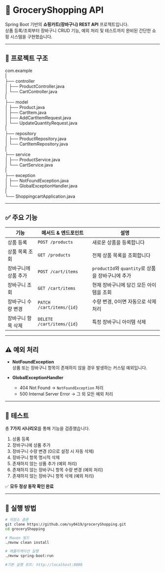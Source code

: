 # 🛒 GroceryShopping API

Spring Boot 기반의 **쇼핑카트(장바구니) REST API** 프로젝트입니다.  
상품 등록/조회부터 장바구니 CRUD 기능, 예외 처리 및 테스트까지 완비된 간단한 쇼핑 시스템을 구현했습니다.

---

## 📁 프로젝트 구조

com.example  
|  
├── controller  
│   ├── ProductController.java  
│   └── CartController.java  
|  
├── model  
│   ├── Product.java  
│   ├── CartItem.java  
│   ├── AddCartItemRequest.java  
│   └── UpdateQuantityRequest.java  
|  
├── repository  
│   ├── ProductRepository.java  
│   └── CartItemRepository.java  
|  
├── service  
│   ├── ProductService.java  
│   └── CartService.java  
|  
├── exception  
│   ├── NotFoundException.java  
│   └── GlobalExceptionHandler.java  
|  
└── ShoppingcartApplication.java

---

## ✅ 주요 기능

| 기능              | 메서드 & 엔드포인트       | 설명                                |
|------------------|--------------------------|-----------------------------------|
| 상품 등록          | `POST /products`          | 새로운 상품을 등록합니다               |
| 상품 목록 조회       | `GET /products`           | 전체 상품 목록을 조회합니다             |
| 장바구니에 상품 추가  | `POST /cart/items`        | `productId`와 `quantity`로 상품을 장바구니에 추가 |
| 장바구니 조회        | `GET /cart/items`          | 현재 장바구니에 담긴 모든 아이템을 조회    |
| 장바구니 수량 변경    | `PATCH /cart/items/{id}`   | 수량 변경, 0이면 자동으로 삭제 처리      |
| 장바구니 항목 삭제    | `DELETE /cart/items/{id}`  | 특정 장바구니 아이템 삭제              |

---

## ⚠️ 예외 처리

- **NotFoundException**  
  상품 또는 장바구니 항목이 존재하지 않을 경우 발생하는 커스텀 예외입니다.

- **GlobalExceptionHandler**  
  - 404 Not Found → `NotFoundException` 처리  
  - 500 Internal Server Error → 그 외 모든 예외 처리

---

## 🧪 테스트

총 **7가지 시나리오**를 통해 기능을 검증했습니다.

1. 상품 등록  
2. 장바구니에 상품 추가  
3. 장바구니 수량 변경 (0으로 설정 시 자동 삭제)  
4. 장바구니 항목 명시적 삭제  
5. 존재하지 않는 상품 추가 (예외 처리)  
6. 존재하지 않는 장바구니 항목 수량 변경 (예외 처리)  
7. 존재하지 않는 장바구니 항목 삭제 (예외 처리)  

✅ **모두 정상 동작 확인 완료**

---

## 🚀 실행 방법

```bash
# 저장소 클론
git clone https://github.com/sy0419/groceryShopping.git
cd groceryShopping

# Maven 빌드
./mvnw clean install

# 애플리케이션 실행
./mvnw spring-boot:run

#기본 실행 포트: http://localhost:8080


